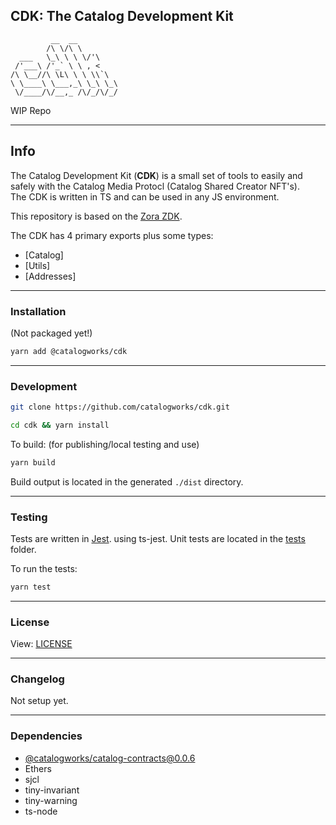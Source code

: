 ## CDK: The Catalog Development Kit

```
         __  __
        /\ \/\ \
  ___   \_\ \ \ \/'\
 /'___\ /'_` \ \ , <
/\ \__//\ \L\ \ \ \\`\
\ \____\ \___,_\ \_\ \_\
 \/____/\/__,_ /\/_/\/_/

```

WIP Repo
____


## Info

The Catalog Development Kit (**CDK**) is a small set of tools to easily and safely with the Catalog Media Protocl (Catalog Shared Creator NFT's).  
The CDK is written in TS and can be used in any JS environment.

This repository is based on the [Zora ZDK](https://github.com/ourzora/zdk).

The CDK has 4 primary exports plus some types:

- [Catalog]
- [Utils]
- [Addresses]

____

### Installation

(Not packaged yet!)

```bash
yarn add @catalogworks/cdk
```

____

### Development

```bash
git clone https://github.com/catalogworks/cdk.git
```

```bash
cd cdk && yarn install
```

To build: (for publishing/local testing and use)

```bash
yarn build
```

Build output is located in the generated `./dist` directory.



____


### Testing

Tests are written in [Jest](https://jestjs.io/). using ts-jest.
Unit tests are located in the [tests](./tests) folder.

To run the tests:

```bash
yarn test
```

____


### License

View: [LICENSE](./LICENSE)

____


### Changelog

Not setup yet.

____

### Dependencies

- [@catalogworks/catalog-contracts@0.0.6](https://github.com/catalogworks/catalog-contracts/packages/1165811)
- Ethers
- sjcl
- tiny-invariant
- tiny-warning
- ts-node
